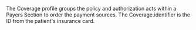 The Coverage profile groups the policy and authorization acts within a Payers Section to order the payment sources. 
The Coverage.identifier is the ID from the patient's insurance card. 

